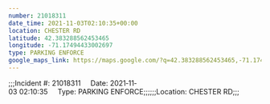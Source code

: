 ```yaml
---
number: 21018311
date_time: 2021-11-03T02:10:35+00:00
location: CHESTER RD
latitude: 42.383288562453465
longitude: -71.17494433002697
type: PARKING ENFORCE
google_maps_link: https://maps.google.com/?q=42.383288562453465,-71.17494433002697
---
```


;;;Incident #: 21018311     Date: 2021‐11‐03 02:10:35     Type: PARKING ENFORCE;;;;;;Location: CHESTER RD;;;
